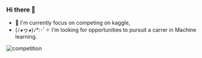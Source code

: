 ### Hi there 👋
<!-- - 🍕 I'm a kaggler  -->
<!-- - 🌱 I’m currently learning Deep Learning -->
- 🍜 I'm currently focus on competing on kaggle,
- (ﾉ◕ヮ◕)ﾉ*:･ﾟ✧ I'm looking for opportunities to pursuit a carrer in Machine learning.

![competition](https://road-to-kaggle-grandmaster.vercel.app/api/badges/locbaop/competition)
<!-- 
![dataset](https://road-to-kaggle-grandmaster.vercel.app/api/badges/locbaop/dataset)
![notebook](https://road-to-kaggle-grandmaster.vercel.app/api/badges/locbaop/notebook)
![discussion](https://road-to-kaggle-grandmaster.vercel.app/api/badges/locbaop/discussion) -->
<!--
**BaoLocPham/BaoLocPham** is a ✨ _special_ ✨ repository because its `README.md` (this file) appears on your GitHub profile.

Here are some ideas to get you started:

- 🔭 I’m currently working on ...
- 🌱 I’m currently learning ...
- 👯 I’m looking to collaborate on ...
- 🤔 I’m looking for help with ...
- 💬 Ask me about ...
- 📫 How to reach me: ...
- 😄 Pronouns: ...
- ⚡ Fun fact: ...
-->
